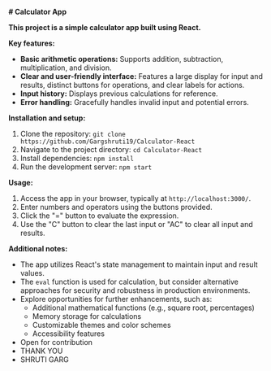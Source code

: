  **# Calculator App**

**This project is a simple calculator app built using React.**

**Key features:**

- **Basic arithmetic operations:** Supports addition, subtraction, multiplication, and division.
- **Clear and user-friendly interface:** Features a large display for input and results, distinct buttons for operations, and clear labels for actions.
- **Input history:** Displays previous calculations for reference.
- **Error handling:** Gracefully handles invalid input and potential errors.

**Installation and setup:**

1. Clone the repository: `git clone https://github.com/Gargshruti19/Calculator-React`
2. Navigate to the project directory: `cd Calculator-React`
3. Install dependencies: `npm install`
4. Run the development server: `npm start`

**Usage:**

1. Access the app in your browser, typically at `http://localhost:3000/`.
2. Enter numbers and operators using the buttons provided.
3. Click the "=" button to evaluate the expression.
4. Use the "C" button to clear the last input or "AC" to clear all input and results.

**Additional notes:**

- The app utilizes React's state management to maintain input and result values.
- The `eval` function is used for calculation, but consider alternative approaches for security and robustness in production environments.
- Explore opportunities for further enhancements, such as:
    - Additional mathematical functions (e.g., square root, percentages)
    - Memory storage for calculations
    - Customizable themes and color schemes
    - Accessibility features
- Open for contribution
- THANK YOU
- SHRUTI GARG
